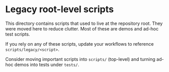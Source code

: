 # Legacy root-level scripts

This directory contains scripts that used to live at the repository root. They were moved here to reduce clutter. Most of these are demos and ad-hoc test scripts.

If you rely on any of these scripts, update your workflows to reference `scripts/legacy/<script>`.

Consider moving important scripts into `scripts/` (top-level) and turning ad-hoc demos into tests under `tests/`.
